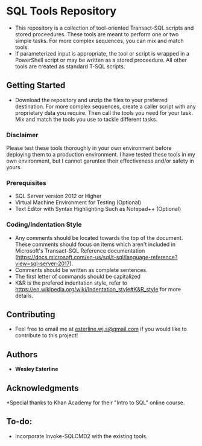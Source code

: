 # SQL Tools Repository

* This repository is a collection of tool-oriented Transact-SQL scripts and stored proceedures. These tools are meant to perform one or two simple tasks. For more complex sequences, you can mix and match tools.
* If parameterized input is appropriate, the tool or script is wrapped in a PowerShell script or may be written as a stored proceedure. All other tools are created as standard T-SQL scripts.

## Getting Started

* Download the repository and unzip the files to your preferred destination. For more complex sequences, create a caller script with any proprietary data you require. Then call the tools you need for your task. Mix and match the tools you use to tackle different tasks.

### Disclaimer
Please test these tools thoroughly in your own environment before deploying them to a production environment. I have tested these tools in my own environment, but I cannot garuntee their effectiveness and/or safety in yours.

### Prerequisites

* SQL Server version 2012 or Higher
* Virtual Machine Environment for Testing (Optional)
* Text Editor with Syntax Highlighting Such as Notepad++ (Optional)

### Coding/Indentation Style

* Any comments should be located towards the top of the document. These comments should focus on items which aren't included in Microsoft's Transact-SQL Reference documentation (https://docs.microsoft.com/en-us/sql/t-sql/language-reference?view=sql-server-2017).
* Comments should be written as complete sentences.
* The first letter of commands should be capitalized
* K&R is the prefered indentation style, refer to https://en.wikipedia.org/wiki/Indentation_style#K&R_style for more details.

## Contributing

* Feel free to email me at esterline.wj.s@gmail.com if you would like to contribute to this project!

## Authors

* **Wesley Esterline**

## Acknowledgments

*Special thanks to Khan Academy for their "Intro to SQL" online course.

## To-do:
* Incorporate Invoke-SQLCMD2 with the existing tools.
